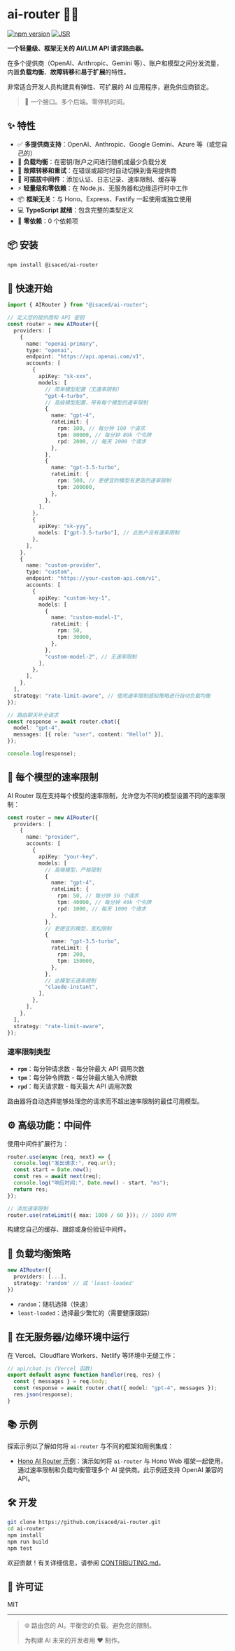 # ai-router 🤖🔄

[![npm version](https://badge.fury.io/js/@isaced%2Fai-router.svg)](https://www.npmjs.com/package/@isaced/ai-router)
[![JSR](https://jsr.io/badges/@isaced/ai-router)](https://jsr.io/@isaced/ai-router)

**一个轻量级、框架无关的 AI/LLM API 请求路由器。**

在多个提供商（OpenAI、Anthropic、Gemini
等）、账户和模型之间分发流量，内置**负载均衡**、**故障转移**和**易于扩展**的特性。

非常适合开发人员构建具有弹性、可扩展的 AI 应用程序，避免供应商锁定。

> 🚀 一个接口。多个后端。零停机时间。

## ✨ 特性

- ✅ **多提供商支持**：OpenAI、Anthropic、Google Gemini、Azure 等（或您自己的）
- 🔁 **负载均衡**：在密钥/账户之间进行随机或最少负载分发
- 🛟 **故障转移和重试**：在错误或超时时自动切换到备用提供商
- 🧩 **可插拔中间件**：添加认证、日志记录、速率限制、缓存等
- ⚡ **轻量级和零依赖**：在 Node.js、无服务器和边缘运行时中工作
- 📦 **框架无关**：与 Hono、Express、Fastify 一起使用或独立使用
- 💻 **TypeScript 就绪**：包含完整的类型定义
- 🔄 **零依赖**：0 个依赖项

## 📦 安装

```bash
npm install @isaced/ai-router
```

## 🚀 快速开始

```ts
import { AIRouter } from "@isaced/ai-router";

// 定义您的提供商和 API 密钥
const router = new AIRouter({
  providers: [
    {
      name: "openai-primary",
      type: "openai",
      endpoint: "https://api.openai.com/v1",
      accounts: [
        {
          apiKey: "sk-xxx",
          models: [
            // 简单模型配置（无速率限制）
            "gpt-4-turbo",
            // 高级模型配置，带有每个模型的速率限制
            {
              name: "gpt-4",
              rateLimit: {
                rpm: 100, // 每分钟 100 个请求
                tpm: 80000, // 每分钟 80k 个令牌
                rpd: 2000, // 每天 2000 个请求
              },
            },
            {
              name: "gpt-3.5-turbo",
              rateLimit: {
                rpm: 500, // 更便宜的模型有更高的速率限制
                tpm: 200000,
              },
            },
          ],
        },
        {
          apiKey: "sk-yyy",
          models: ["gpt-3.5-turbo"], // 此账户没有速率限制
        },
      ],
    },
    {
      name: "custom-provider",
      type: "custom",
      endpoint: "https://your-custom-api.com/v1",
      accounts: [
        {
          apiKey: "custom-key-1",
          models: [
            {
              name: "custom-model-1",
              rateLimit: {
                rpm: 50,
                tpm: 30000,
              },
            },
            "custom-model-2", // 无速率限制
          ],
        },
      ],
    },
  ],
  strategy: "rate-limit-aware", // 使用速率限制感知策略进行自动负载均衡
});

// 路由聊天补全请求
const response = await router.chat({
  model: "gpt-4",
  messages: [{ role: "user", content: "Hello!" }],
});

console.log(response);
```

## 🎯 每个模型的速率限制

AI Router 现在支持每个模型的速率限制，允许您为不同的模型设置不同的速率限制：

```ts
const router = new AIRouter({
  providers: [
    {
      name: "provider",
      accounts: [
        {
          apiKey: "your-key",
          models: [
            // 高端模型，严格限制
            {
              name: "gpt-4",
              rateLimit: {
                rpm: 50, // 每分钟 50 个请求
                tpm: 40000, // 每分钟 40k 个令牌
                rpd: 1000, // 每天 1000 个请求
              },
            },
            // 更便宜的模型，宽松限制
            {
              name: "gpt-3.5-turbo",
              rateLimit: {
                rpm: 200,
                tpm: 150000,
              },
            },
            // 此模型无速率限制
            "claude-instant",
          ],
        },
      ],
    },
  ],
  strategy: "rate-limit-aware",
});
```

### 速率限制类型

- **`rpm`**：每分钟请求数 - 每分钟最大 API 调用次数
- **`tpm`**：每分钟令牌数 - 每分钟最大输入令牌数
- **`rpd`**：每天请求数 - 每天最大 API 调用次数

路由器将自动选择能够处理您的请求而不超出速率限制的最佳可用模型。

## ⚙️ 高级功能：中间件

使用中间件扩展行为：

```ts
router.use(async (req, next) => {
  console.log("发出请求:", req.url);
  const start = Date.now();
  const res = await next(req);
  console.log("响应时间:", Date.now() - start, "ms");
  return res;
});

// 添加速率限制
router.use(rateLimit({ max: 1000 / 60 })); // 1000 RPM
```

构建您自己的缓存、跟踪或身份验证中间件。

## 🔁 负载均衡策略

```ts
new AIRouter({
  providers: [...],
  strategy: 'random' // 或 'least-loaded'
})
```

- `random`：随机选择（快速）
- `least-loaded`：选择最少繁忙的（需要健康跟踪）

## 🧪 在无服务器/边缘环境中运行

在 Vercel、Cloudflare Workers、Netlify 等环境中无缝工作：

```ts
// api/chat.js (Vercel 函数)
export default async function handler(req, res) {
  const { messages } = req.body;
  const response = await router.chat({ model: "gpt-4", messages });
  res.json(response);
}
```

## 📚 示例

探索示例以了解如何将 `ai-router` 与不同的框架和用例集成：

- [Hono AI Router 示例](./examples/hono-ai-router/)：演示如何将 `ai-router` 与
  Hono Web 框架一起使用，通过速率限制和负载均衡管理多个 AI 提供商。此示例还支持
  OpenAI 兼容的 API。

## 🛠️ 开发

```bash
git clone https://github.com/isaced/ai-router.git
cd ai-router
npm install
npm run build
npm test
```

欢迎贡献！有关详细信息，请参阅 [CONTRIBUTING.md](CONTRIBUTING.md)。

## 📄 许可证

MIT

---

> 🌐 路由您的 AI。平衡您的负载。避免您的限制。
>
> 为构建 AI 未来的开发者用 ❤️ 制作。
